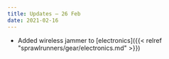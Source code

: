 ```yaml
---
title: Updates – 26 Feb
date: 2021-02-16
---
```


* Added wireless jammer to [electronics]({{< relref "sprawlrunners/gear/electronics.md" >}})
<!--more-->
